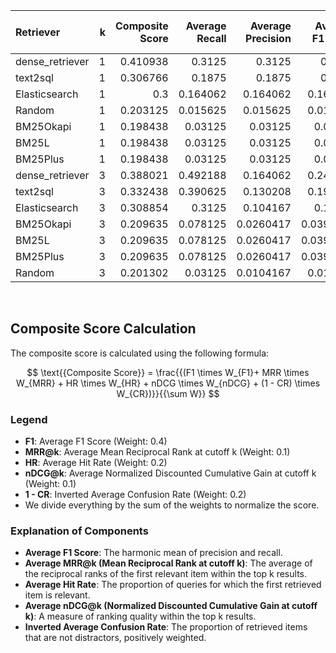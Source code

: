 | Retriever       |   k |   Composite Score |   Average Recall |   Average Precision |   Average F1 Score |   Average MRR |   Average Hit Rate |   Average nDCG |   Average Confusion Rate |
|:----------------|----:|------------------:|-----------------:|--------------------:|-------------------:|--------------:|-------------------:|---------------:|-------------------------:|
| dense_retriever |   1 |          0.410938 |         0.3125   |           0.3125    |          0.3125    |     0.3125    |          0.3125    |      0.3125    |                0.195312  |
| text2sql        |   1 |          0.306766 |         0.1875   |           0.1875    |          0.1875    |     0.1875    |          0.1875    |      0.1875    |                0.216168  |
| Elasticsearch   |   1 |          0.3      |         0.164062 |           0.164062  |          0.164062  |     0.164062  |          0.164062  |      0.164062  |                0.15625   |
| Random          |   1 |          0.203125 |         0.015625 |           0.015625  |          0.015625  |     0.015625  |          0.015625  |      0.015625  |                0.046875  |
| BM25Okapi       |   1 |          0.198438 |         0.03125  |           0.03125   |          0.03125   |     0.03125   |          0.03125   |      0.03125   |                0.132812  |
| BM25L           |   1 |          0.198438 |         0.03125  |           0.03125   |          0.03125   |     0.03125   |          0.03125   |      0.03125   |                0.132812  |
| BM25Plus        |   1 |          0.198438 |         0.03125  |           0.03125   |          0.03125   |     0.03125   |          0.03125   |      0.03125   |                0.132812  |
| dense_retriever |   3 |          0.388021 |         0.492188 |           0.164062  |          0.246094  |     0.382812  |          0.3125    |      0.382812  |                0.247396  |
| text2sql        |   3 |          0.332438 |         0.390625 |           0.130208  |          0.195312  |     0.289062  |          0.203125  |      0.289062  |                0.220621  |
| Elasticsearch   |   3 |          0.308854 |         0.3125   |           0.104167  |          0.15625   |     0.229167  |          0.164062  |      0.229167  |                0.161458  |
| BM25Okapi       |   3 |          0.209635 |         0.078125 |           0.0260417 |          0.0390625 |     0.0533854 |          0.03125   |      0.0533854 |                0.114583  |
| BM25L           |   3 |          0.209635 |         0.078125 |           0.0260417 |          0.0390625 |     0.0533854 |          0.03125   |      0.0533854 |                0.114583  |
| BM25Plus        |   3 |          0.209635 |         0.078125 |           0.0260417 |          0.0390625 |     0.0533854 |          0.03125   |      0.0533854 |                0.114583  |
| Random          |   3 |          0.201302 |         0.03125  |           0.0104167 |          0.015625  |     0.0195312 |          0.0078125 |      0.0195312 |                0.0520833 |
<br>

## Composite Score Calculation

The composite score is calculated using the following formula:

$$ \text{{Composite Score}} = \frac{{(F1 \times W_{F1}+ MRR \times W_{MRR} + HR \times W_{HR} + nDCG \times W_{nDCG} + (1 - CR) \times W_{CR})}}{{\sum W}} $$

### Legend

- **F1**: Average F1 Score (Weight: 0.4)
- **MRR@k**: Average Mean Reciprocal Rank at cutoff k (Weight: 0.1)
- **HR**: Average Hit Rate (Weight: 0.2)
- **nDCG@k**: Average Normalized Discounted Cumulative Gain at cutoff k
  (Weight: 0.1)
- **1 - CR**: Inverted Average Confusion Rate (Weight: 0.2)
- We divide everything by the sum of the weights to normalize the score.

### Explanation of Components

- **Average F1 Score**:
  The harmonic mean of precision and recall.
- **Average MRR@k (Mean Reciprocal Rank at cutoff k)**:
  The average of the reciprocal ranks of the first relevant item within
  the top k results.
- **Average Hit Rate**:
  The proportion of queries for which the first retrieved
  item is relevant.
- **Average nDCG@k (Normalized Discounted Cumulative Gain at cutoff k)**:
  A measure of ranking quality within the top k results.
- **Inverted Average Confusion Rate**:
  The proportion of retrieved items that are not distractors,
  positively weighted.
